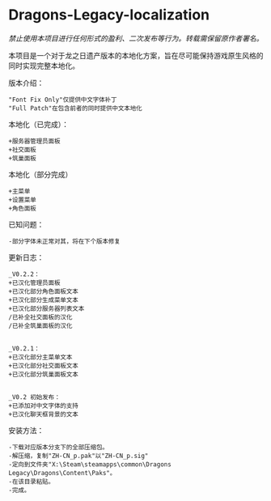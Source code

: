 # Dragons-Legacy-localization
*禁止使用本项目进行任何形式的盈利、二次发布等行为。转载需保留原作者署名。*

本项目是一个对于龙之日遗产版本的本地化方案，旨在尽可能保持游戏原生风格的同时实现完整本地化。


版本介绍：

    "Font Fix Only"仅提供中文字体补丁
    "Full Patch"在包含前者的同时提供中文本地化


本地化（已完成）：

    +服务器管理员面板
    +社交面板
    +筑巢面板

本地化（部分完成）

    +主菜单
    +设置菜单
    +角色面板


已知问题：

    -部分字体未正常对其，将在下个版本修复


更新日志：

    _V0.2.2：
    +已汉化管理员面板
	+已汉化部分角色面板文本
	+已汉化部分生成菜单文本
	+已汉化部分服务器列表文本
    /已补全社交面板的汉化
	/已补全筑巢面板的汉化
	
	
    _V0.2.1：
    +已汉化部分主菜单文本
    +已汉化部分社交面板文本
    +已汉化部分筑巢面板文本


    _V0.2 初始发布：
    +已添加对中文字体的支持
    +已汉化聊天框背景的文本


安装方法：

    -下载对应版本分支下的全部压缩包。
    -解压缩，复制"ZH-CN_p.pak"以"ZH-CN_p.sig"
    -定向到文件夹"X:\Steam\steamapps\common\Dragons Legacy\Dragons\Content\Paks"。
    -在该目录粘贴。
    -完成。
